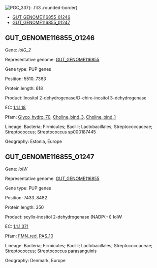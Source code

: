 ![PGC_337](../static/images/Clusters_figure/PGC_337.jpg){: .fit3 .rounded-border}

<ul id="myTab" class="nav nav-tabs">
  <li class="active">
        <a href="#tab1" data-toggle="tab">GUT_GENOME116855_01246</a>
  </li>
<li><a href="#tab2" data-toggle="tab">GUT_GENOME116855_01247</a></li>
</ul>

<div id="myTabContent" class="tab-content">
  <div class="tab-pane fade in active" id="tab1">

<h2 id="GUT_GENOME116855_01246">GUT_GENOME116855_01246</h2>
<p>Gene: <em>iolG_2</em>
<p>Representative genome: <a href="https://www.ebi.ac.uk/metagenomics/genomes/MGYG-HGUT-01068">GUT_GENOME116855</a></p>
<p>Gene type: PUP genes</p>
<p>Position: 5510..7363</p>
<p>Protein length: 618</p>
<p>Product: Inositol 2-dehydrogenase/D-chiro-inositol 3-dehydrogenase</p>
<p>EC: <a href="https://www.brenda-enzymes.org/enzyme.php?ecno=1.1.1.18">1.1.1.18</a></p>
<p>Pfam: <a href="http://pfam.xfam.org/family/Glyco_hydro_70">Glyco_hydro_70</a>, <a href="http://pfam.xfam.org/family/Choline_bind_3">Choline_bind_3</a>, <a href="http://pfam.xfam.org/family/Choline_bind_1">Choline_bind_1</a></p>
<p>Lineage: Bacteria; Firmicutes; Bacilli; Lactobacillales; Streptococcaceae; Streptococcus; Streptococcus sp000187445</p>
<p>Geography: Estonia, Europe</p>
  </div>

  <div class="tab-pane fade" id="tab2">

<h2 id="GUT_GENOME116855_01247">GUT_GENOME116855_01247</h2>
<p>Gene: <em>iolW</em></p>
<p>Representative genome: <a href="https://www.ebi.ac.uk/metagenomics/genomes/MGYG-HGUT-00023">GUT_GENOME116855</a></p>
<p>Gene type: PUP genes</p>
<p>Position: 7433..8482</p>
<p>Protein length: 350</p>
<p>Product: scyllo-inositol 2-dehydrogenase (NADP(+)) IolW</p>
<p>EC: <a href="https://www.brenda-enzymes.org/enzyme.php?ecno=1.1.1.371">1.1.1.371</a></p>
<p>Pfam: <a href="http://pfam.xfam.org/family/FMN_red">FMN_red</a>, <a href="http://pfam.xfam.org/family/PAS_10">PAS_10</a></p>
<p>Lineage: Bacteria; Firmicutes; Bacilli; Lactobacillales; Streptococcaceae; Streptococcus; Streptococcus parasanguinis</p>
<p>Geography: Denmark, Europe</p>

  </div>
</div>

